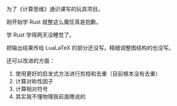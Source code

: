 为了《计算思维》通识课写的玩具项目。

刚开始学 Rust 就整这么魔怔真是抱歉。

学 Rust 学得两天没睡觉了。

把输出结果传给 LuaLaTeX 的部分还没写。精细调整图结构的也没写。

还可以改进的方面：

1. 使用更好的启发式方法进行剪枝和去重（目前根本没有去重）
2. 计算对称性因子
3. 计算相对符号
4. 其实我不懂物理我前面瞎说的
